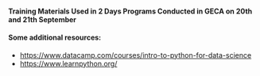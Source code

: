 #### Training Materials Used in 2 Days Programs Conducted in GECA on 20th and 21th September

#### Some additional resources:

* https://www.datacamp.com/courses/intro-to-python-for-data-science
* https://www.learnpython.org/
